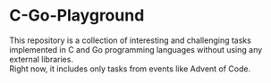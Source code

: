 # C-Go-Playground

This repository is a collection of interesting and challenging tasks implemented in C and Go programming languages without using any external libraries.  
Right now, it includes only tasks from events like Advent of Code.
